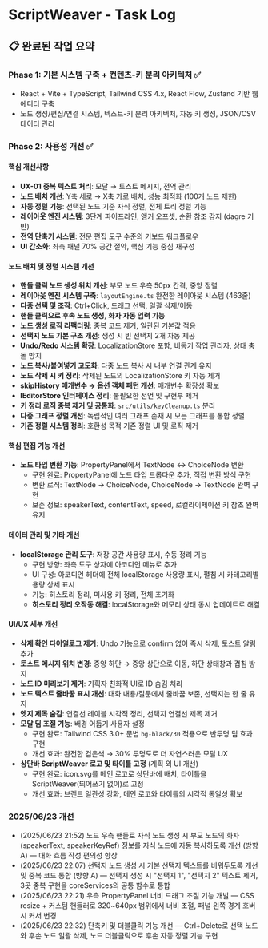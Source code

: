 # ScriptWeaver - Task Log

## 📋 완료된 작업 요약

### Phase 1: 기본 시스템 구축 + 컨텐츠-키 분리 아키텍처 ✅

-   React + Vite + TypeScript, Tailwind CSS 4.x, React Flow, Zustand 기반 웹 에디터 구축
-   노드 생성/편집/연결 시스템, 텍스트-키 분리 아키텍처, 자동 키 생성, JSON/CSV 데이터 관리

### Phase 2: 사용성 개선 ✅

#### 핵심 개선사항

-   **UX-01 중복 텍스트 처리**: 모달 → 토스트 메시지, 전역 관리
-   **노드 배치 개선**: Y축 세로 → X축 가로 배치, 성능 최적화 (100개 노드 제한)
-   **자동 정렬 기능**: 선택된 노드 기준 자식 정렬, 전체 트리 정렬 기능
-   **레이아웃 엔진 시스템**: 3단계 파이프라인, 앵커 오프셋, 순환 참조 감지 (dagre 기반)
-   **전역 단축키 시스템**: 전문 편집 도구 수준의 키보드 워크플로우
-   **UI 간소화**: 좌측 패널 70% 공간 절약, 핵심 기능 중심 재구성

#### 노드 배치 및 정렬 시스템 개선

-   **핸들 클릭 노드 생성 위치 개선**: 부모 노드 우측 50px 간격, 중앙 정렬
-   **레이아웃 엔진 시스템 구축**: `layoutEngine.ts` 완전한 레이아웃 시스템 (463줄)
-   **다중 선택 및 조작**: Ctrl+Click, 드래그 선택, 일괄 삭제/이동
-   **핸들 클릭으로 후속 노드 생성**, **화자 자동 입력 기능**
-   **노드 생성 로직 리팩터링**: 중복 코드 제거, 일관된 기본값 적용
-   **선택지 노드 기본 구조 개선**: 생성 시 빈 선택지 2개 자동 제공
-   **Undo/Redo 시스템 확장**: LocalizationStore 포함, 비동기 작업 관리자, 상태 충돌 방지
-   **노드 복사/붙여넣기 고도화**: 다중 노드 복사 시 내부 연결 관계 유지
-   **노드 삭제 시 키 정리**: 삭제된 노드의 LocalizationStore 키 자동 제거
-   **skipHistory 매개변수 → 옵션 객체 패턴 개선**: 매개변수 확장성 확보
-   **IEditorStore 인터페이스 정리**: 불필요한 선언 및 구현부 제거
-   **키 정리 로직 중복 제거 및 공통화**: `src/utils/keyCleanup.ts` 분리
-   **다중 그래프 정렬 개선**: 독립적인 여러 그래프 존재 시 모든 그래프를 통합 정렬
-   **기존 정렬 시스템 정리**: 호환성 목적 기존 정렬 UI 및 로직 제거

#### 핵심 편집 기능 개선

-   **노드 타입 변환 기능**: PropertyPanel에서 TextNode ↔ ChoiceNode 변환
    -   구현 완료: PropertyPanel에 노드 타입 드롭다운 추가, 직접 변환 방식 구현
    -   변환 로직: TextNode → ChoiceNode, ChoiceNode → TextNode 완벽 구현
    -   보존 정보: speakerText, contentText, speed, 로컬라이제이션 키 참조 완벽 유지

#### 데이터 관리 및 기타 개선

-   **localStorage 관리 도구**: 저장 공간 사용량 표시, 수동 정리 기능
    -   구현 방향: 좌측 도구 상자에 아코디언 메뉴로 추가
    -   UI 구성: 아코디언 헤더에 전체 localStorage 사용량 표시, 펼침 시 카테고리별 용량 상세 표시
    -   기능: 히스토리 정리, 미사용 키 정리, 전체 초기화
    -   **히스토리 정리 오작동 해결**: localStorage와 메모리 상태 동시 업데이트로 해결

#### UI/UX 세부 개선

-   **삭제 확인 다이얼로그 제거**: Undo 기능으로 confirm 없이 즉시 삭제, 토스트 알림 추가
-   **토스트 메시지 위치 변경**: 중앙 하단 → 중앙 상단으로 이동, 하단 상태창과 겹침 방지
-   **노드 ID 미리보기 제거**: 기획자 친화적 UI로 ID 숨김 처리
-   **노드 텍스트 줄바꿈 표시 개선**: 대화 내용/질문에서 줄바꿈 보존, 선택지는 한 줄 유지
-   **엣지 제목 숨김**: 연결선 레이블 시각적 정리, 선택지 연결선 제목 제거
-   **모달 딤 조절 기능**: 배경 어둡기 사용자 설정
    -   구현 완료: Tailwind CSS 3.0+ 문법 `bg-black/30` 적용으로 반투명 딤 효과 구현
    -   개선 효과: 완전한 검은색 → 30% 투명도로 더 자연스러운 모달 UX
-   **상단바 ScriptWeaver 로고 및 타이틀 고정** (계획 외 UI 개선)
    -   구현 완료: icon.svg를 메인 로고로 상단바에 배치, 타이틀을 ScriptWeaver(띄어쓰기 없이)로 고정
    -   개선 효과: 브랜드 일관성 강화, 메인 로고와 타이틀의 시각적 통일성 확보

### 2025/06/23 개선
- (2025/06/23 21:52) 노드 우측 핸들로 자식 노드 생성 시 부모 노드의 화자(speakerText, speakerKeyRef) 정보를 자식 노드에 자동 복사하도록 개선 (방향 A) — 대화 흐름 작성 편의성 향상
- (2025/06/23 22:07) 선택지 노드 생성 시 기본 선택지 텍스트를 비워두도록 개선 및 중복 코드 통합 (방향 A) — 선택지 생성 시 "선택지 1", "선택지 2" 텍스트 제거, 3곳 중복 구현을 coreServices의 공통 함수로 통합
- (2025/06/23 22:21) 우측 PropertyPanel 너비 드래그 조절 기능 개발 — CSS resize + 커스텀 핸들러로 320~640px 범위에서 너비 조절, 패널 왼쪽 경계 호버 시 커서 변경
- (2025/06/23 22:32) 단축키 및 더블클릭 기능 개선 — Ctrl+Delete로 선택 노드와 후손 노드 일괄 삭제, 노드 더블클릭으로 후손 자동 정렬 기능 구현
  
